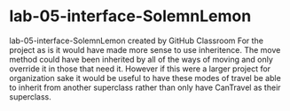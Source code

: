 # lab-05-interface-SolemnLemon
lab-05-interface-SolemnLemon created by GitHub Classroom
For the project as is it would have made more sense to use inheritence. The move method could have been inherited by all of the ways of moving
and only override it in those that need it. However if this were a larger project for organization sake it would be useful to have these modes of
travel be able to inherit from another superclass rather than only have CanTravel as their superclass.
